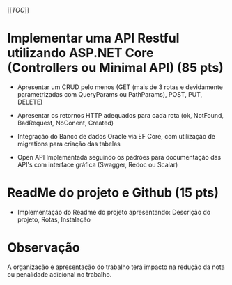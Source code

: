 [[_TOC_]]

# Implementar uma API Restful utilizando ASP.NET Core (Controllers ou Minimal API) (85 pts)

- Apresentar um CRUD pelo menos (GET (mais de 3 rotas e devidamente parametrizadas com QueryParams ou PathParams), POST, PUT, DELETE)

- Apresentar os retornos HTTP adequados para cada rota (ok, NotFound, BadRequest, NoConent, Created)

- Integração do Banco de dados Oracle via EF Core, com utilização de migrations para criação das tabelas

- Open API Implementada seguindo os padrões para documentação das API's com interface gráfica (Swagger, Redoc ou Scalar)

# ReadMe do projeto e Github (15 pts)

- Implementação do Readme do projeto apresentando: Descrição do projeto, Rotas, Instalação

# Observação

A organização e apresentação do trabalho terá impacto na redução da nota ou penalidade adicional no trabalho.